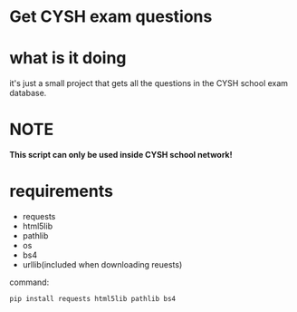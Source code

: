 # Get CYSH exam questions

# what is it doing
it's just a small project that gets all the questions in the CYSH school exam database.

# NOTE
**This script can only be used inside CYSH school network!**

# requirements
- requests
- html5lib
- pathlib
- os
- bs4
- urllib(included when downloading reuests)

command:

`pip install requests html5lib pathlib bs4`
